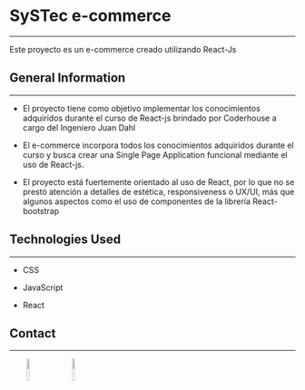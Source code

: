 <h1>SySTec e-commerce</h1>
<hr><p>Este proyecto es un e-commerce creado utilizando React-Js</p><h2>General Information</h2>
<hr><ul>
<li>El proyecto tiene como objetivo implementar los conocimientos adquiridos durante el curso de React-js brindado por Coderhouse a cargo del Ingeniero Juan Dahl</li>
</ul><ul>
<li>El e-commerce incorpora todos los conocimientos adquiridos durante el curso y busca crear una Single Page Application funcional mediante el uso de React-js.</li>
</ul><ul>
<li>El proyecto está fuertemente orientado al uso de React, por lo que no se prestó atención a detalles de estética, responsiveness o UX/UI, más que algunos aspectos como el uso de componentes de la librería React-bootstrap</li>
</ul><h2>Technologies Used</h2>
<hr><ul>
<li>CSS</li>
</ul><ul>
<li>JavaScript</li>
</ul><ul>
<li>React</li>
</ul><h2>Contact</h2>
<hr><p><span style="margin-right: 30px;"></span><a href="https://www.linkedin.com/in/santiago-martin-5705a5203/"><img target="_blank" src="https://cdn.jsdelivr.net/gh/devicons/devicon/icons/linkedin/linkedin-original.svg" style="width: 10%;"></a><span style="margin-right: 30px;"></span><a href="https://github.com/SantiagoMartin4"><img target="_blank" src="https://cdn.jsdelivr.net/gh/devicons/devicon/icons/github/github-original.svg" style="width: 10%;"></a></p>